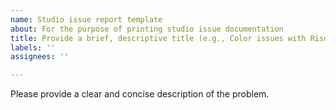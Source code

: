 ```yaml
---
name: Studio issue report template
about: For the purpose of printing studio issue documentation
title: Provide a brief, descriptive title (e.g., Color issues with Riso/Scanner).
labels: ''
assignees: ''

---
```


Please provide a clear and concise description of the problem.
